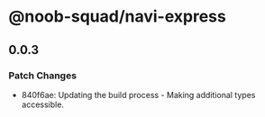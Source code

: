# @noob-squad/navi-express

## 0.0.3

### Patch Changes

- 840f6ae: Updating the build process - Making additional types accessible.
